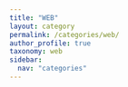 ```yaml
---
title: "WEB"
layout: category
permalink: /categories/web/
author_profile: true
taxonomy: web
sidebar:
  nav: "categories"
---
```


